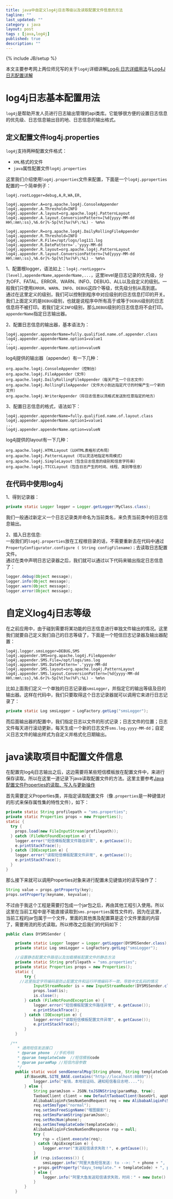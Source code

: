 ```yaml
---
title: java中自定义log4j日志等级以及读取配置文件信息的方法
tagline: ""
last_updated: ""
category : java
layout: post
tags : [java,log4j]
published: true
description: ""
---
```

{% include JB/setup %}

本文主要参考网上两位师兄写的关于`log4j`详细讲解[Log4j 日志详细用法](http://blog.csdn.net/ithomer/article/details/38021077)与[Log4J日志配置详解](http://www.cnblogs.com/ITtangtang/p/3926665.html)  

# log4j日志基本配置用法  

`log4j`是帮助开发人员进行日志输出管理的api类库。它能够很方便的设置日志信息的优先级、日志信息输出目的地、日志信息的输出格式。  

## 定义配置文件log4j.properties  

`log4j`支持两种配置文件格式：  
* `XML`格式的文件  
* `java`属性配置文件`log4j.properties`  

这里我们介绍使用`log4j.properties`文件来配置，下面是一个`log4j.pproperties`配置的一个简单例子：  

```
log4j.rootLogger=debug,A,R,WA,ER,

log4j.appender.A=org.apache.log4j.ConsoleAppender
log4j.appender.A.Threshold=INFO
log4j.appender.A.layout=org.apache.log4j.PatternLayout
log4j.appender.A.layout.ConversionPattern=[%d{yyyy-MM-dd HH\:mm\:ss},%6.6r]%-5p[%t]%x(%F\:%L) - %m%n   

log4j.appender.R=org.apache.log4j.DailyRollingFileAppender
log4j.appender.R.Threshold=INFO
log4j.appender.R.File=/opt/logs/log111.log
log4j.appender.R.DatePattern='.'yyyy-MM-dd
log4j.appender.R.layout=org.apache.log4j.PatternLayout
log4j.appender.R.layout.ConversionPattern=[%d{yyyy-MM-dd HH\:mm\:ss},%6.6r]%-5p[%t]%x(%F\:%L) - %m%n
```  

1、配置根logger，语法如上：`log4j.rootLogger=[level],appenderName,appenderName,...`，这里level是日志记录的优先级，分为OFF、FATAL、ERROR、WARN、INFO、DEBUG、ALL以及自定义的级别。一般我们只使用`ERROR`、`WARN`、`INFO`、`DEBUG`这四个等级，优先级分别从高到底。  
通过在这里定义的级别，我们可以控制到程序中对应级别的日志信息打印的开关。我们上面定义的是`DEBUG`级别，也就是说程序中所有高于或等于`DEBUG`级别的日志信息将不被打印。若我们定义`INFO`级别，那么`DEBUG`级别的日志信息将不会打印。`appenderName`指定日志输出器。  

2、配置日志信息的输出器，基本语法为：  

```
log4j.appender.appenderName=fully.qualified.name.of.appender.class
log4j.appender.appenderName.option1=value1
...
log4j.appender.appenderName.option=valueN
```  

log4j提供的输出器（appender）有一下几种：  

```
org.apache.log4j.ConsoleAppender（控制台）
org.apache.log4j.FileAppender（文件）
org.apache.log4j.DailyRollingFileAppender（每天产生一个日志文件）
org.apache.log4j.RollingFileAppender（文件大小到达指定尺寸的时候产生一个新的文件）
org.apache.log4j.WriterAppender（将日志信息以流格式发送到任意指定的地方）
```  

3、配置日志信息的格式，语法如下：  

```
log4j.appender.appenderName=fully.qualified.name.of.layout.class
log4j.appender.appenderName.option1=value1
...
log4j.appender.appenderName.option=valueN
```  

log4j提供的layout有一下几种：  

```
org.apache.log4j.HTMLLayout（以HTML表格形式布局）
org.apache.log4j.PatternLayout（可以灵活地指定布局模式）
org.apache.log4j.SimpleLayout（包含日志信息的级别和信息字符串）
org.apache.log4j.TTCCLayout（包含日志产生的时间、线程、类别等信息）
```  

## 在代码中使用log4j  

1、得到记录器：  

```java
private static Logger logger = Logger.getLogger(MyClass.class);
```  

我们一般通过新定义一个日志记录类并命名为当前类名，来负责当前类中的日志信息输出。  

2、插入日志信息:  
一般我们的`log4j.properties`放在工程根目录的话，不需要重新去在代码中通过`PropertyConfigurator.configure ( String configFilename)；`去读取日志配置文件。  
通过在类中声明日志记录器之后，我们就可以通过以下代码来输出指定日志信息了：  

```java
logger.debug(Object message);
logger.info(Object message);
logger.warn(Object message);
logger.error(Object message);
```  

# 自定义log4j日志等级  

在之前应用中，由于碰到需要将某功能的日志信息进行单独文件输出的情况。这里我们就要自己定义我们自己的日志等级了，下面是一个短信日志记录器及输出器配置：  

```
log4j.logger.smsLogger=DEBUG,SMS
log4j.appender.SMS=org.apache.log4j.FileAppender
log4j.appender.SMS.File=/opt/logs/sms.log
log4j.appender.SMS.DatePattern='.'yyyy-MM-dd
log4j.appender.SMS.layout=org.apache.log4j.PatternLayout
log4j.appender.SMS.layout.ConversionPattern=[%d{yyyy-MM-dd HH\:mm\:ss},%6.6r]%-5p[%t]%x(%F\:%L) - %m%n
```  

比如上面我们定义一个单独的日志记录器`smsLogger`，并指定它的输出等级及目的输出器。这样在代码中，我们只要取得这个日志记录器就可以调用它来进行日志记录了：  

```java
private static Log smsLogger = LogFactory.getLog("smsLogger");
```  

而后面输出器的配置中，我们指定日志以文件的形式记录；日志文件的位置；日志文件每天进行滚动更新，每天生成一个新的日志文件`sms.log.yyyy-MM-dd`；自定义日志文件的输出样式为自定义并格式化日期输出。  

# java读取项目中配置文件信息  

在配置完log4j日志输出之后，这边需要将某些短信模板放在配置文件中，来进行保存读取。所以在这里一道记录下java读取配置文件的方法。这里主要参考[Java配置文件Properties的读取、写入与更新操作](http://blog.csdn.net/thl331860203/article/details/7239937)  

首先需要定义Properties类，并指定读取配置文件（像`.properties`是一种键值对的形式来保存属性集的特性文件），如下：  

```java
private static String profilepath = "sms.properties";
private static Properties props = new Properties();
static {
  try {
    props.load(new FileInputStream(profilepath));
  } catch (FileNotFoundException e) {
    logger.error("短信模板配置文件路径异常", e.getCause());
    e.printStackTrace();
  } catch (IOException e) {
    logger.error("读取短信模板配置文件异常", e.getCause());
    e.printStackTrace();
  }
}
```  

那么接下来就可以调用Properties对象来进行配置未见键值对的读写操作了：  

```java
String value = props.getProperty(key);
props.setProperty(keyname, keyvalue);
```  

不过由于我这个工程是需要打包成一个jar包之后，再由其他工程引入使用。所以这里在当前工程中是不能直接读取到`sms.properties`属性文件的，因为在这里，当前工程的jar包属于一个文件，里面的其他类及配置算是这个文件里面的内容了，需要用流的形式读取。所以修改之后我们的代码如下：  

```java
public class DYSMSSender {

	private static Logger logger = Logger.getLogger(DYSMSSender.class);
	private static Log smsLogger = LogFactory.getLog("smsLogger");

	//设置静态配置文件路径以及加载模板配置文件的静态方法
	private static String profilepath = "sms.properties";
	private static Properties props = new Properties();
	static {
		try {
      //这里指定字符编码是防止配置文件和运行环境编码不一致，导致中文乱码的情况
			InputStreamReader is = new InputStreamReader(DYSMSSender.class.getClassLoader().getResourceAsStream(profilepath), "UTF-8");
			props.load(is);
			is.close();
		} catch (FileNotFoundException e) {
			logger.error("短信模板配置文件路径异常", e.getCause());
			e.printStackTrace();
		} catch (IOException e) {
			logger.error("读取短信模板配置文件异常", e.getCause());
			e.printStackTrace();
		}
	}

  /**
	 * 通用短信发送接口
	 * @param phone  //手机号码
	 * @param templateCode  //短信模板code
	 * @param paramMap //短信内容参数
	 */
	public static void sendGeneralMsg(String phone, String templateCode, Map<String, String> paramMap) {
		if(BaseURL.SITE_BASE.contains("http://localhost:8080")){
			logger.info("省钱，本地验证码、通知短信看日志吧....");
		} else {
			String paramJson = JSON.toJSONString(paramMap, true);
			TaobaoClient client = new DefaultTaobaoClient(baseUrl, appKey, appSecret);
			AlibabaAliqinFcSmsNumSendRequest req = new AlibabaAliqinFcSmsNumSendRequest();
			req.setSmsType("normal");
			req.setSmsFreeSignName("喔图摄影");
			req.setSmsParamString(paramJson);
			req.setRecNum(phone);
			req.setSmsTemplateCode(templateCode);
			AlibabaAliqinFcSmsNumSendResponse rsp = null;
			try {
				rsp = client.execute(req);
			} catch (ApiException e) {
				logger.error("发送短信请求失败！", e.getCause());
			}
			if (rsp.isSuccess()) {
				smsLogger.info("阿里大鱼短信发送: to -->: " + phone + ", template -->: "
			+ props.getProperty("dayu_template." + templateCode) + ", params -->: " + paramJson);
			} else {
				logger.info("阿里大鱼发送短信请求失败，时间：" + new Date() + "，号码：" + phone);
			}
		}
	}
```  
